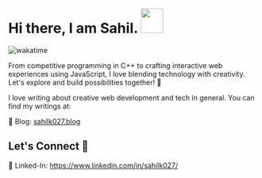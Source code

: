 #  Hi there, I am Sahil. <img src="https://github.com/SahilK-027/Sahilk-027/assets/104154041/a7eb2d05-dccb-4d88-ad5c-9cddd79eec4c" width="45" height="50" />
![wakatime](https://wakatime.com/badge/user/bd368bb8-3ce0-4454-af90-46861e91e98c.svg)

From competitive programming in C++ to crafting interactive web experiences using JavaScript, I love blending technology with creativity. Let's explore and build possibilities together! 🚀

I love writing about creative web development and tech in general. You can find my writings at:

📝 Blog: [sahilk027.blog](https://www.sahilk027.blog/)

## Let's Connect 🔗

🔹 Linked-In: https://www.linkedin.com/in/sahilk027/
